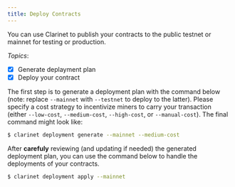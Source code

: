 ```yaml
---
title: Deploy Contracts
---
```


You can use Clarinet to publish your contracts to the public testnet or mainnet for testing or production.

*Topics*:

- [x] Generate deplayment plan
- [x] Deploy your contract

The first step is to generate a deployment plan with the command below (note: replace `--mainnet` with `--testnet` to deploy to the latter). Please specify a cost strategy to incentivize miners to carry your transaction (either `--low-cost`, `--medium-cost`, `--high-cost`, or `--manual-cost`). The final command might look like:

```bash
$ clarinet deployment generate --mainnet --medium-cost
```

After **carefuly** reviewing (and updating if needed) the generated deployment plan, you can use the command below to handle the deployments of your contracts.

```bash
$ clarinet deployment apply --mainnet
```
